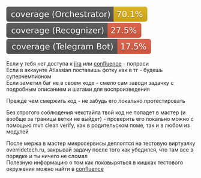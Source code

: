 ![orchestrator-coverage](https://raw.githubusercontent.com/nekromant322/OverMoney/badges-branch/.github/badges/jacoco_orchestrator.svg)
![recognizer-coverage](https://raw.githubusercontent.com/nekromant322/OverMoney/badges-branch/.github/badges/jacoco_recognizer.svg)
![telegram-bot-coverage](https://raw.githubusercontent.com/nekromant322/OverMoney/badges-branch/.github/badges/jacoco_telegram_bot.svg)

Если у тебя нет доступа к [jira](https://override-platform.atlassian.net/jira/software/c/projects/OV/boards/2) или [confluence](https://override-platform.atlassian.net/wiki/spaces/O/pages/28278785/Starter+guide) - попроси  
Если в аккаунте Atlassian поставишь фотку как в тг - будешь суперчемпионом  
Если заметил баг не в своем коде - смело сам заводи задачку с подробным описанием и шагами для воспроизведения  


Прежде чем смержить код - не забудь его локально протестировать

Без строгого соблюдения чекстайла твой код не попадет в мастер (и вообще за границы ветки не выйдет) - проверить его локально можно с помощью mvn clean verify, как в родительском поме, так и в любом из модулей

После мержа в мастер микросервисы деплоятся на тестовую виртуалку overridetech.ru, закрывай задачу после того как убедился, что там все в порядке и ты ничего не сломал  
Полезную информацию о том как поковыряться в кишках тестового окружения можно найти в [confluence](https://override-platform.atlassian.net/wiki/spaces/O/pages/28344321)






